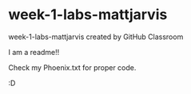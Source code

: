 # week-1-labs-mattjarvis
week-1-labs-mattjarvis created by GitHub Classroom

I am a readme!!

Check my Phoenix.txt for proper code. 

:D

